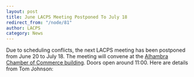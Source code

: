 ```yaml
---
layout: post
title: June LACPS Meeting Postponed To July 18
redirect_from: "/node/81"
author: LACPS
category: News
---
```


<div class="field field-name-body field-type-text-with-summary field-label-hidden"><div class="field-items"><div class="field-item even"><p>Due to scheduling conflicts, the next LACPS meeting has been postponed from June 20 to July 18. The meeting will convene at the <a href="/where-to-go">Alhambra Chamber of Commerce building</a>. Doors open around 11:00. Here are details from Tom Johnson:</p></div></div></div>
